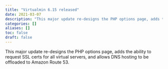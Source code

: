 ```yaml
---
title: "Virtualmin 6.15 released"
date: 2021-03-07
description: "This major update re-designs the PHP options page, adds the ability to request SSL certs for all..."
categories: []
aliases: []
toc: false
draft: false
---
```

This major update re-designs the PHP options page, adds the ability to request SSL certs for all virtual servers, and allows DNS hosting to be offloaded to Amazon Route 53.
